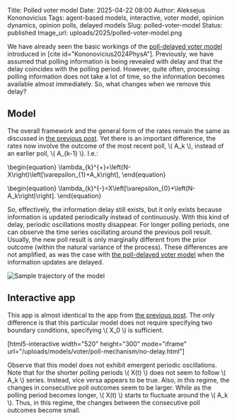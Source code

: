 Title: Polled voter model
Date: 2025-04-22 08:00
Author: Aleksejus Kononovicius
Tags: agent-based models, interactive, voter model, opinion dynamics, opinion polls, delayed models
Slug: polled-voter-model
Status: published
Image_url: uploads/2025/polled-voter-model.png

We have already seen the basic workings of the [poll-delayed voter
model]({filename}/articles/2025/poll-delayed-voter-model.md) introduced in
[cite id="Kononovicius2024PhysA"]. Previously, we have assumed that polling
information is being revealed with delay and that the delay coincides with
the polling period. However, quite often, processing polling information
does not take a lot of time, so the information becomes available almost
immediately. So, what changes when we remove this delay?
<!--more-->

## Model

The overall framework and the general form of the rates remain the same as
discussed in [the previous
post]({filename}/articles/2025/poll-delayed-voter-model.md). Yet there is an
important difference, the rates now involve the outcome of the most recent
poll, \\\( A\_k \\\), instead of an earlier poll, \\\( A\_{k-1} \\\). I.e.: 

\begin{equation}
\lambda\_{k}^{+}=\left(N-X\right)\left[\varepsilon\_{1}+A\_k\right],
\end{equation}

\begin{equation}
\lambda\_{k}^{-}=X\left[\varepsilon\_{0}+\left(N-A\_k\right)\right].
\end{equation}

So, effectively, the information delay still exists, but it only exists
because information is updated periodically instead of continuously. With
this kind of delay, periodic oscillations mostly disappear. For longer
polling periods, one can observe the time series oscillating around the
previous poll result. Usually, the new poll result is only marginally
different from the prior outcome (within the natural variance of the
process). These differences are not amplified, as was the case with [the
poll-delayed voter
model]({filename}/articles/2025/poll-delayed-voter-model.md) when the
information updates are delayed.

![Sample trajectory of the
model]({static}/uploads/2025/polled-voter-model.png "Sample trajectory
of the polled voter model.")

## Interactive app

This app is almost identical to the app from [the previous
post]({filename}/articles/2025/poll-delayed-voter-model.md). The only
difference is that this particular model does not require specifying two
boundary conditions, specifying \\\( X\_0 \\\) is sufficient.

[html5-interactive width="520" height="300" mode="iframe"
url="/uploads/models/voter/poll-mechanism/no-delay.html"]

Observe that this model does not exhibit emergent periodic oscillations.
Note that for the shorter polling periods \\\( X(t) \\\) does not seem to
follow \\\( A\_k \\\) series. Instead, vice versa appears to be true. Also,
in this regime, the changes in consecutive poll outcomes seem to be larger.
While as the polling period becomes longer, \\\( X(t) \\\) starts to
fluctuate around the \\\( A\_k \\\). Thus, in this regime, the changes
between the consecutive poll outcomes become small.
